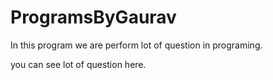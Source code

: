 # ProgramsByGaurav

In this program we are perform lot of question in programing.

you can see lot of question here.
